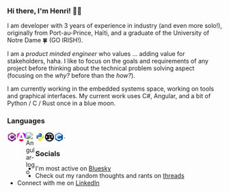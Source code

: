 ### Hi there, I'm Henri! 👋🏾
I am developer with 3 years of experience in industry (and even more solo!), originally from Port-au-Prince, Haïti, and a graduate of the University of Notre Dame 🍀 (GO IRISH!).  

I am a *product minded engineer* who values ... adding value for stakeholders, haha. I like to focus on the goals and requirements of any project before thinking about the technical problem solving aspect (focusing on the *why?* before than the *how?*).

I am currently working in the embedded systems space, working on tools and graphical interfaces. My current work uses C#, Angular, and a bit of Python / C / Rust once in a blue moon.

### Languages
<img align="left" alt="CSharp-logo" width="22px" src="https://raw.githubusercontent.com/devicons/devicon/master/icons/csharp/csharp-original.svg" />
<img align="left" alt="Angular-logo" width="22px" src="https://raw.githubusercontent.com/devicons/devicon/master/icons/angular/angular-original.svg" />          
<img align="left" alt="Angular-logo" width="22px" src="https://raw.githubusercontent.com/devicons/devicon/master/icons/angular/typescript-original.svg" />
<img align="left" alt="Python-logo" width="22px" src="https://raw.githubusercontent.com/devicons/devicon/master/icons/python/python-original.svg" />
<img align="left" alt="Rust-lang-logo" width="22px" src="https://raw.githubusercontent.com/devicons/devicon/master/icons/rust/rust-original.svg" />
<img align="left" alt="C-logo" width="22px" src="https://raw.githubusercontent.com/devicons/devicon/master/icons/c/c-original.svg" />.  


### Socials 
* I'm most active on [Bluesky](https://bsky.app/profile/itswololo.bsky.social)
* Check out my random thoughts and rants on [threads](https://www.threads.net/@henriiffrr)  
* Connect with me on [LinkedIn](https://www.linkedin.com/in/henri-edouard-f-7a63ba9b/)  
